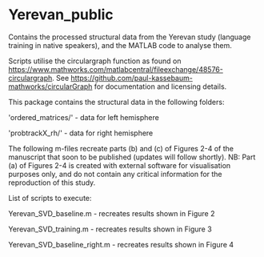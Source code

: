 # Yerevan_public

Contains the processed structural data from the Yerevan study (language training in native speakers), and the MATLAB code to analyse them.


Scripts utilise the circulargraph function as found on https://www.mathworks.com/matlabcentral/fileexchange/48576-circulargraph. See https://github.com/paul-kassebaum-mathworks/circularGraph for documentation and licensing details.


This package contains the structural data in the following folders:

'ordered_matrices/' - data for left hemisphere

'probtrackX_rh/'    - data for right hemisphere


The following m-files recreate parts (b) and (c) of Figures 2-4 of the manuscript that soon to be published (updates will follow shortly). NB: Part (a) of Figures 2-4 is created with external software for visualisation purposes only, and do not contain any critical information for the reproduction of this study.


List of scripts to execute:

Yerevan_SVD_baseline.m        - recreates results shown in Figure 2

Yerevan_SVD_training.m        - recreates results shown in Figure 3

Yerevan_SVD_baseline_right.m  - recreates results shown in Figure 4
